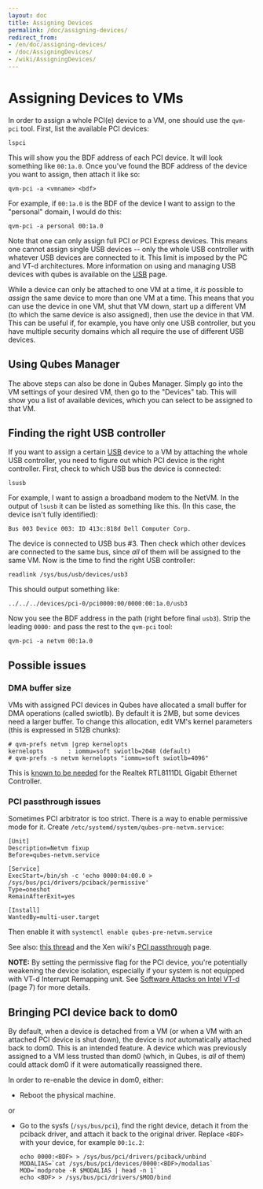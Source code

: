 ```yaml
---
layout: doc
title: Assigning Devices
permalink: /doc/assigning-devices/
redirect_from:
- /en/doc/assigning-devices/
- /doc/AssigningDevices/
- /wiki/AssigningDevices/
---
```


Assigning Devices to VMs
========================

In order to assign a whole PCI(e) device to a VM, one should use the `qvm-pci`
tool. First, list the available PCI devices:

~~~
lspci
~~~

This will show you the BDF address of each PCI device. It will look something
like `00:1a.0`. Once you've found the BDF address of the device you want to
assign, then attach it like so:

~~~
qvm-pci -a <vmname> <bdf>
~~~

For example, if `00:1a.0` is the BDF of the device I want to assign to the
"personal" domain, I would do this:

~~~
qvm-pci -a personal 00:1a.0
~~~

Note that one can only assign full PCI or PCI Express devices. This means one
cannot assign single USB devices -- only the whole USB controller with whatever
USB devices are connected to it. This limit is imposed by the PC and VT-d
architectures. More information on using and managing USB devices with qubes is
available on the [USB] page.

While a device can only be attached to one VM at a time, it *is* possible to
*assign* the same device to more than one VM at a time. This means that you can
use the device in one VM, shut that VM down, start up a different VM (to which
the same device is also assigned), then use the device in that VM. This can be
useful if, for example, you have only one USB controller, but you have multiple
security domains which all require the use of different USB devices.


Using Qubes Manager
-------------------

The above steps can also be done in Qubes Manager. Simply go into the VM
settings of your desired VM, then go to the "Devices" tab. This will show you a
list of available devices, which you can select to be assigned to that VM.


Finding the right USB controller
--------------------------------

If you want to assign a certain [USB] device to a VM by attaching the whole
USB controller, you need to figure out which PCI device is the right
controller. First, check to which USB bus the device is connected:

~~~
lsusb
~~~

For example, I want to assign a broadband modem to the NetVM. In the output of
`lsusb` it can be listed as something like this. (In this case, the device isn't
fully identified):

~~~
Bus 003 Device 003: ID 413c:818d Dell Computer Corp.
~~~

The device is connected to USB bus \#3. Then check which other devices are
connected to the same bus, since *all* of them will be assigned to the same VM.
Now is the time to find the right USB controller:

~~~
readlink /sys/bus/usb/devices/usb3
~~~

This should output something like:

~~~
../../../devices/pci-0/pci0000:00/0000:00:1a.0/usb3
~~~

Now you see the BDF address in the path (right before final `usb3`). Strip the
leading `0000:` and pass the rest to the `qvm-pci` tool:

~~~
qvm-pci -a netvm 00:1a.0
~~~


Possible issues
---------------

### DMA buffer size

VMs with assigned PCI devices in Qubes have allocated a small buffer for DMA
operations (called swiotlb). By default it is 2MB, but some devices need a
larger buffer. To change this allocation, edit VM's kernel parameters (this is
expressed in 512B chunks):

~~~
# qvm-prefs netvm |grep kernelopts
kernelopts       : iommu=soft swiotlb=2048 (default)
# qvm-prefs -s netvm kernelopts "iommu=soft swiotlb=4096"
~~~

This is [known to be needed][ml1] for the Realtek RTL8111DL Gigabit Ethernet
Controller.

### PCI passthrough issues

Sometimes PCI arbitrator is too strict. There is a way to enable permissive mode
for it. Create `/etc/systemd/system/qubes-pre-netvm.service`:

~~~
[Unit]
Description=Netvm fixup
Before=qubes-netvm.service

[Service]
ExecStart=/bin/sh -c 'echo 0000:04:00.0 > /sys/bus/pci/drivers/pciback/permissive'
Type=oneshot
RemainAfterExit=yes

[Install]
WantedBy=multi-user.target
~~~

Then enable it with `systemctl enable qubes-pre-netvm.service`

See also: [this thread][ml2] and the Xen wiki's [PCI passthrough] page.

**NOTE:** By setting the permissive flag for the PCI device, you're potentially
weakening the device isolation, especially if your system is not equipped with
VT-d Interrupt Remapping unit. See [Software Attacks on Intel VT-d] (page 7)
for more details.


Bringing PCI device back to dom0
--------------------------------

By default, when a device is detached from a VM (or when a VM with an attached
PCI device is shut down), the device is *not* automatically attached back to
dom0. This is an intended feature. A device which was previously assigned to a
VM less trusted than dom0 (which, in Qubes, is *all* of them) could attack dom0
if it were automatically reassigned there.

In order to re-enable the device in dom0, either:

 *  Reboot the physical machine.

or

 *  Go to the sysfs (`/sys/bus/pci`), find the right device, detach it from the
    pciback driver, and attach it back to the original driver. Replace `<BDF>`
    with your device, for example `00:1c.2`:

    ~~~
    echo 0000:<BDF> > /sys/bus/pci/drivers/pciback/unbind
    MODALIAS=`cat /sys/bus/pci/devices/0000:<BDF>/modalias`
    MOD=`modprobe -R $MODALIAS | head -n 1`
    echo <BDF> > /sys/bus/pci/drivers/$MOD/bind 
    ~~~


[usb]: /doc/usb/
[ml1]: https://groups.google.com/group/qubes-devel/browse_thread/thread/631c4a3a9d1186e3
[ml2]: https://groups.google.com/forum/#!topic/qubes-users/Fs94QAc3vQI
[PCI passthrough]: https://wiki.xen.org/wiki/Xen_PCI_Passthrough
[Software Attacks on Intel VT-d]: https://invisiblethingslab.com/resources/2011/Software%20Attacks%20on%20Intel%20VT-d.pdf

